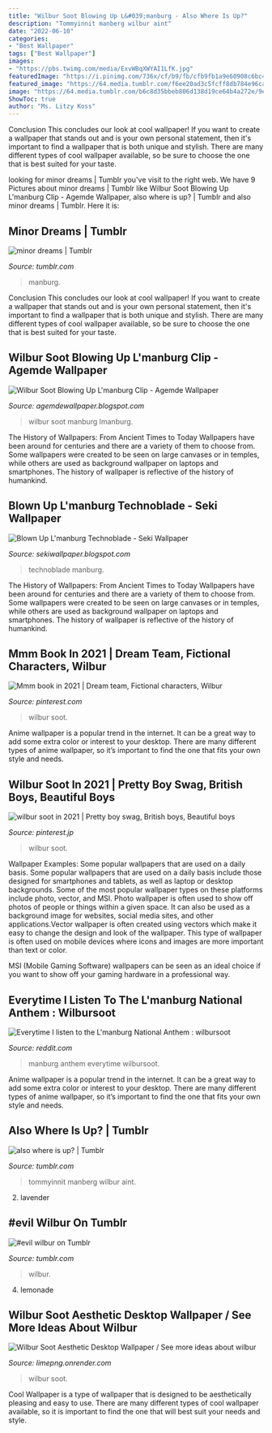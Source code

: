 ```yaml
---
title: "Wilbur Soot Blowing Up L&#039;manburg - Also Where Is Up?"
description: "Tommyinnit manberg wilbur aint"
date: "2022-06-10"
categories:
- "Best Wallpaper"
tags: ["Best Wallpaper"]
images:
- "https://pbs.twimg.com/media/ExvWBqXWYAI1LfK.jpg"
featuredImage: "https://i.pinimg.com/736x/cf/b9/fb/cfb9fb1a9e60908c6bc440a6299a3099.jpg"
featured_image: "https://64.media.tumblr.com/f6ee20ad3c5fcff8db784e96ca3bc7e2/577d63868bb3a586-0b/s1280x1920/477c108cc84f2ec4816eab6648052e9f1e025aac.png"
image: "https://64.media.tumblr.com/b6c8d35bbeb806d138d19ce64b4a272e/9e00f69eef165b0f-e7/s1280x1920/f47a57237e3ca7315f6b9cf5bbebcc46497bf6c4.png"
ShowToc: true
author: "Ms. Litzy Koss"
---
```



Conclusion
This concludes our look at cool wallpaper! If you want to create a wallpaper that stands out and is your own personal statement, then it's important to find a wallpaper that is both unique and stylish. There are many different types of cool wallpaper available, so be sure to choose the one that is best suited for your taste.

	

		
looking for minor dreams | Tumblr you've visit to the right web. We have 9 Pictures about minor dreams | Tumblr like Wilbur Soot Blowing Up L&#039;manburg Clip - Agemde Wallpaper, also where is up? | Tumblr and also minor dreams | Tumblr. Here it is:
		
    
## Minor Dreams | Tumblr

<img loading=lazy src="https://64.media.tumblr.com/b6c8d35bbeb806d138d19ce64b4a272e/9e00f69eef165b0f-e7/s1280x1920/f47a57237e3ca7315f6b9cf5bbebcc46497bf6c4.png" onerror="this.onerror=null;this.src='https://tse1.mm.bing.net/th?id=OIP.Wwav93_7sWeZLXzTV73jgQHaFg&amp;pid=15.1';" alt="minor dreams | Tumblr">

_Source: tumblr.com_

>manburg. 

	

Conclusion
This concludes our look at cool wallpaper! If you want to create a wallpaper that stands out and is your own personal statement, then it's important to find a wallpaper that is both unique and stylish. There are many different types of cool wallpaper available, so be sure to choose the one that is best suited for your taste.

    
## Wilbur Soot Blowing Up L&#039;manburg Clip - Agemde Wallpaper

<img loading=lazy src="https://pbs.twimg.com/media/ExvWBqXWYAI1LfK.jpg" onerror="this.onerror=null;this.src='https://tse2.mm.bing.net/th?id=OIP.OWc10lOncNdlExENBwCLFwHaEt&amp;pid=15.1';" alt="Wilbur Soot Blowing Up L&#039;manburg Clip - Agemde Wallpaper">

_Source: agemdewallpaper.blogspot.com_

>wilbur soot manburg lmanburg. 

	

The History of Wallpapers: From Ancient Times to Today
Wallpapers have been around for centuries and there are a variety of them to choose from. Some wallpapers were created to be seen on large canvases or in temples, while others are used as background wallpaper on laptops and smartphones. The history of wallpaper is reflective of the history of humankind.

    
## Blown Up L&#039;manburg Technoblade - Seki Wallpaper

<img loading=lazy src="https://i.ytimg.com/vi/Pf7qD6uYiuE/maxresdefault.jpg" onerror="this.onerror=null;this.src='https://tse4.mm.bing.net/th?id=OIP.HwgrcEIAmiVDgySofqOcfgHaEK&amp;pid=15.1';" alt="Blown Up L&#039;manburg Technoblade - Seki Wallpaper">

_Source: sekiwallpaper.blogspot.com_

>technoblade manburg. 

	

The History of Wallpapers: From Ancient Times to Today
Wallpapers have been around for centuries and there are a variety of them to choose from. Some wallpapers were created to be seen on large canvases or in temples, while others are used as background wallpaper on laptops and smartphones. The history of wallpaper is reflective of the history of humankind.

    
## Mmm Book In 2021 | Dream Team, Fictional Characters, Wilbur

<img loading=lazy src="https://i.pinimg.com/736x/7e/01/9f/7e019f2489df397d8d16e11f8164d9af.jpg" onerror="this.onerror=null;this.src='https://tse3.mm.bing.net/th?id=OIP.XeqfG4kkqOddWCKefAZcZwHaHY&amp;pid=15.1';" alt="Mmm book in 2021 | Dream team, Fictional characters, Wilbur">

_Source: pinterest.com_

>wilbur soot. 

	

Anime wallpaper is a popular trend in the internet. It can be a great way to add some extra color or interest to your desktop. There are many different types of anime wallpaper, so it’s important to find the one that fits your own style and needs.

    
## Wilbur Soot In 2021 | Pretty Boy Swag, British Boys, Beautiful Boys

<img loading=lazy src="https://i.pinimg.com/736x/cf/b9/fb/cfb9fb1a9e60908c6bc440a6299a3099.jpg" onerror="this.onerror=null;this.src='https://tse4.mm.bing.net/th?id=OIP.8suoQ0-I4WBchmXvH36nJAHaGj&amp;pid=15.1';" alt="wilbur soot in 2021 | Pretty boy swag, British boys, Beautiful boys">

_Source: pinterest.jp_

>wilbur soot. 

	

Wallpaper Examples: Some popular wallpapers that are used on a daily basis.
Some popular wallpapers that are used on a daily basis include those designed for smartphones and tablets, as well as laptop or desktop backgrounds. Some of the most popular wallpaper types on these platforms include photo, vector, and MSI. 
Photo wallpaper is often used to show off photos of people or things within a given space. It can also be used as a background image for websites, social media sites, and other applications.Vector wallpaper is often created using vectors which make it easy to change the design and look of the wallpaper. This type of wallpaper is often used on mobile devices where icons and images are more important than text or color. 

MSI (Mobile Gaming Software) wallpapers can be seen as an ideal choice if you want to show off your gaming hardware in a professional way.

    
## Everytime I Listen To The L&#039;manburg National Anthem : Wilbursoot

<img loading=lazy src="https://preview.redd.it/a4f9tiz0rnc61.jpg?width=640&amp;height=496&amp;crop=smart&amp;auto=webp&amp;s=17823b9c2e931e3fa1783e5bdaa57602f1e9336e" onerror="this.onerror=null;this.src='https://tse2.mm.bing.net/th?id=OIP.fDMCPv7_aJP7QCyXXFn1zgHaFv&amp;pid=15.1';" alt="Everytime I listen to the L&#039;manburg National Anthem : wilbursoot">

_Source: reddit.com_

>manburg anthem everytime wilbursoot. 

	

Anime wallpaper is a popular trend in the internet. It can be a great way to add some extra color or interest to your desktop. There are many different types of anime wallpaper, so it’s important to find the one that fits your own style and needs.

    
## Also Where Is Up? | Tumblr

<img loading=lazy src="https://64.media.tumblr.com/f6ee20ad3c5fcff8db784e96ca3bc7e2/577d63868bb3a586-0b/s1280x1920/477c108cc84f2ec4816eab6648052e9f1e025aac.png" onerror="this.onerror=null;this.src='https://tse3.mm.bing.net/th?id=OIP.xbgYa2dRXMftHRjq2Z3BYQHaIp&amp;pid=15.1';" alt="also where is up? | Tumblr">

_Source: tumblr.com_

>tommyinnit manberg wilbur aint. 

	

2. lavender 

    
## #evil Wilbur On Tumblr

<img loading=lazy src="https://64.media.tumblr.com/9ecd51a95ced91ac430eeeb9211fc3d9/74394462bb7974cb-9e/s2048x3072/8cb7991b56ff2495a35241b595474648e655e9f8.png" onerror="this.onerror=null;this.src='https://tse3.mm.bing.net/th?id=OIP.5FeYLAynRQgsAR3ZNqhXPQHaFj&amp;pid=15.1';" alt="#evil wilbur on Tumblr">

_Source: tumblr.com_

>wilbur. 

	

4. lemonade 

    
## Wilbur Soot Aesthetic Desktop Wallpaper / See More Ideas About Wilbur

<img loading=lazy src="https://ih1.redbubble.net/image.1605703939.5362/aps,504x498,small,transparent-pad,600x600,f8f8f8.jpg" onerror="this.onerror=null;this.src='https://tse2.mm.bing.net/th?id=OIP.q7kmQW4o5VW1B9NLKumHDgHaHa&amp;pid=15.1';" alt="Wilbur Soot Aesthetic Desktop Wallpaper / See more ideas about wilbur">

_Source: limepng.onrender.com_

>wilbur soot. 

	

Cool Wallpaper is a type of wallpaper that is designed to be aesthetically pleasing and easy to use. There are many different types of cool wallpaper available, so it is important to find the one that will best suit your needs and style.

